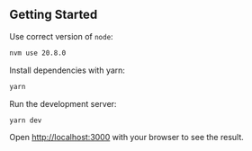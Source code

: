 ## Getting Started

Use correct version of `node`:

```bash
nvm use 20.8.0
```

Install dependencies with yarn:

```bash
yarn
```

Run the development server:

```bash
yarn dev
```

Open [http://localhost:3000](http://localhost:3000) with your browser to see the result.


